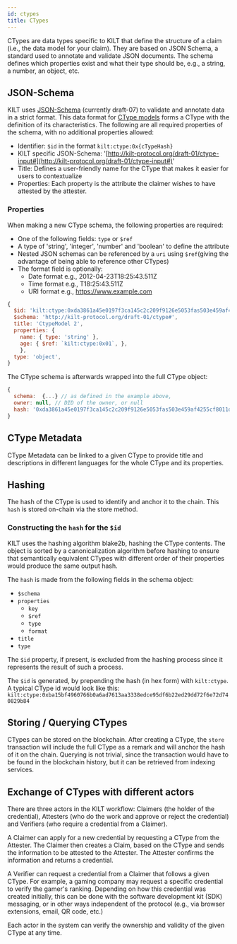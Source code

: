 ```yaml
---
id: ctypes
title: CTypes
---
```


CTypes are data types specific to KILT that define the structure of a claim (i.e., the data model for your claim).
They are based on JSON Schema, a standard used to annotate and validate JSON documents.
The schema defines which properties exist and what their type should be, e.g., a string, a number, an object, etc.

## JSON-Schema

KILT uses [JSON-Schema](https://json-schema.org/) (currently draft-07) to validate and annotate data in a strict format.
This data format for [CType models](https://github.com/KILTprotocol/sdk-js/blob/develop/packages/core/src/ctype/CTypeSchema.ts) forms a CType with the definition of its characteristics.
The following are all required properties of the schema, with no additional properties allowed:

- Identifier: `$id` in the format `kilt:ctype:0x{cTypeHash}`
- KILT specific JSON-Schema: '[http://kilt-protocol.org/draft-01/ctype-input#](http://kilt-protocol.org/draft-01/ctype-input#)'
- Title: Defines a user-friendly name for the CType that makes it easier for users to contextualize
- Properties: Each property is the attribute the claimer wishes to have attested by the attester.

### Properties

When making a new CType schema, the following properties are required:

- One of the following fields: `type` or `$ref`
- A type of 'string', 'integer', 'number' and 'boolean' to define the attribute
- Nested JSON schemas can be referenced by a `uri` using `$ref`(giving the advantage of being able to reference other CTypes)
- The format field is optionally:
  - Date format e.g., 2012-04-23T18:25:43.511Z
  - Time format e.g., T18:25:43.511Z
  - URI format e.g., https://www.example.com

```js title="CType schema example"
{
  $id: 'kilt:ctype:0xda3861a45e0197f3ca145c2c209f9126e5053fas503e459af4255cf8011d51010',
  $schema: 'http://kilt-protocol.org/draft-01/ctype#',
  title: 'CtypeModel 2',
  properties: {
    name: { type: 'string' },
    age: { $ref: `kilt:ctype:0x01`, },
    },
  type: 'object',
}
```

The CType schema is afterwards wrapped into the full CType object:

```js title="CType example"
{
  schema:  {...} // as defined in the example above,
  owner: null, // DID of the owner, or null
  hash: '0xda3861a45e0197f3ca145c2c209f9126e5053fas503e459af4255cf8011d51010' // For looking up on-chain
}
```

## CType Metadata

CType Metadata can be linked to a given CType to provide title and descriptions in different languages for the whole CType and its properties.

## Hashing

The hash of the CType is used to identify and anchor it to the chain.
This `hash` is stored on-chain via the store method.

### Constructing the `hash` for the `$id`

KILT uses the hashing algorithm blake2b, hashing the CType contents.
The object is sorted by a canonicalization algorithm before hashing to ensure that semantically equivalent CTypes with different order of their properties would produce the same output hash.

The `hash` is made from the following fields in the schema object:

- `$schema`
- `properties`
  - `key`
  - `$ref`
  - `type`
  - `format`
- `title`
- `type`

The `$id` property, if present, is excluded from the hashing process since it represents the result of such a process.

The `$id` is generated, by prepending the hash (in hex form) with `kilt:ctype`.
A typical CType id would look like this: `kilt:ctype:0xba15bf4960766b0a6ad7613aa3338edce95df6b22ed29dd72f6e72d740829b84`

## Storing / Querying CTypes

CTypes can be stored on the blockchain.
After creating a CType, the `store` transaction will include the full CType as a remark and will anchor the hash of it on the chain.
Querying is not trivial, since the transaction would have to be found in the blockchain history, but it can be retrieved from indexing services.

## Exchange of CTypes with different actors

There are three actors in the KILT workflow: Claimers (the holder of the credential), Attesters (who do the work and approve or reject the credential) and Verifiers (who require a credential from a Claimer).

A Claimer can apply for a new credential by requesting a CType from the Attester.
The Claimer then creates a Claim, based on the CType and sends the information to be attested to the Attester.
The Attester confirms the information and returns a credential.

A Verifier can request a credential from a Claimer that follows a given CType.
For example, a gaming company may request a specific credential to verify the gamer's ranking.
Depending on how this credential was created initially, this can be done with the software development kit (SDK) messaging, or in other ways independent of the protocol (e.g., via browser extensions, email, QR code, etc.)

Each actor in the system can verify the ownership and validity of the given CType at any time.
